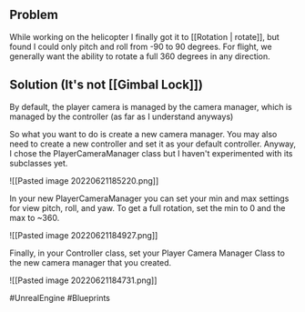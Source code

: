 ## Problem
While working on the helicopter I finally got it to [[Rotation | rotate]], but found I could only pitch and roll from -90 to 90 degrees.  For flight, we generally want the ability to rotate a full 360 degrees in any direction.

## Solution (It's not [[Gimbal Lock]])
By default, the player camera is managed by the camera manager, which is managed by the controller (as far as I understand anyways)

So what you want to do is create a new camera manager. You may also need to create a new controller and set it as your default controller. Anyway, I chose the PlayerCameraManager class but I haven't experimented with its subclasses yet.

![[Pasted image 20220621185220.png]]

In your new PlayerCameraManager you can set your min and max settings for view pitch, roll, and yaw.  To get a full rotation, set the min to 0 and the max to ~360.

![[Pasted image 20220621184927.png]]

Finally, in your Controller class, set your Player Camera Manager Class to the new camera manager that you created.

![[Pasted image 20220621184731.png]]

#UnrealEngine #Blueprints